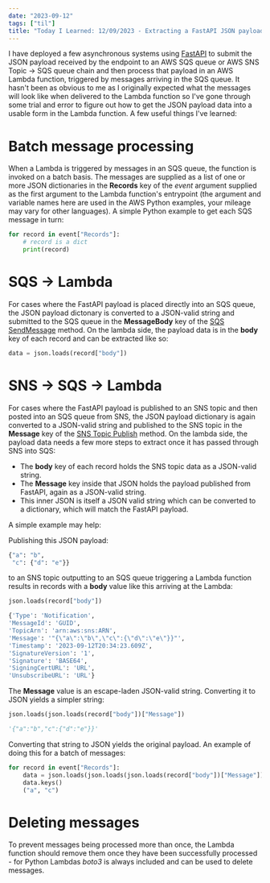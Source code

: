 ```yaml
---
date: "2023-09-12"
tags: ["til"]
title: "Today I Learned: 12/09/2023 - Extracting a FastAPI JSON payload from an AWS SQS or SNS->SQS message triggering an AWS Lambda"
---
```


I have deployed a few asynchronous systems using [FastAPI](https://fastapi.tiangolo.com/) to submit the JSON payload received by the endpoint to an AWS SQS queue or AWS SNS Topic -> SQS queue chain and then process that payload in an AWS Lambda function, triggered by messages arriving in the SQS queue. It hasn't been as obvious to me as I originally expected what the messages will look like when delivered to the Lambda function so I've gone through some trial and error to figure out how to get the JSON payload data into a usable form in the Lambda function. A few useful things I've learned:

# Batch message processing

When a Lambda is triggered by messages in an SQS queue, the function is invoked on a batch basis. The messages are supplied as a list of one or more JSON dictionaries in the **Records** key of the *event* argument supplied as the first argument to the Lambda function's entrypoint (the argument and variable names here are used in the AWS Python examples, your mileage may vary for other languages). A simple Python example to get each SQS message in turn:

```python
for record in event["Records"]:
    # record is a dict
    print(record)
```

# SQS -> Lambda

For cases where the FastAPI payload is placed directly into an SQS queue, the JSON payload dictonary is converted to a JSON-valid string and submitted to the SQS queue in the **MessageBody** key of the [SQS SendMessage](https://docs.aws.amazon.com/AWSSimpleQueueService/latest/APIReference/API_SendMessage.html) method. On the lambda side, the payload data is in the **body** key of each record and can be extracted like so:

```python
data = json.loads(record["body"])
```

# SNS -> SQS -> Lambda

For cases where the FastAPI payload is published to an SNS topic and then posted into an SQS queue from SNS, the JSON payload dictionary is again converted to a JSON-valid string and published to the SNS topic in the **Message** key of the [SNS Topic Publish](https://docs.aws.amazon.com/sns/latest/api/API_Publish.html) method. On the lambda side, the payload data needs a few more steps to extract once it has passed through SNS into SQS:

* The **body** key of each record holds the SNS topic data as a JSON-valid string. 
* The **Message** key inside that JSON holds the payload published from FastAPI, again as a JSON-valid string. 
* This inner JSON is itself a JSON valid string which can be converted to a dictionary, which will match the FastAPI payload. 
    
A simple example may help:

Publishing this JSON payload:
```python
{"a": "b", 
 "c": {"d": "e"}}
```

to an SNS topic outputting to an SQS queue triggering a Lambda function results in records with a **body** value like this arriving at the Lambda:
 
```python
json.loads(record["body"])

{'Type': 'Notification', 
'MessageId': 'GUID', 
'TopicArn': 'arn:aws:sns:ARN', 
'Message': '"{\"a\":\"b\",\"c\":{\"d\":\"e\"}}"', 
'Timestamp': '2023-09-12T20:34:23.609Z', 
'SignatureVersion': '1', 
'Signature': 'BASE64', 
'SigningCertURL': 'URL', 
'UnsubscribeURL': 'URL'}
```

The **Message** value is an escape-laden JSON-valid string. Converting it to JSON yields a simpler string:

```python
json.loads(json.loads(record["body"])["Message"])

'{"a":"b","c":{"d":"e"}}'
```

Converting that string to JSON yields the original payload. An example of doing this for a batch of messages:

```python
for record in event["Records"]:
    data = json.loads(json.loads(json.loads(record["body"])["Message"]))
    data.keys()
    ("a", "c")
```

# Deleting messages
To prevent messages being processed more than once, the Lambda function should remove them once they have been successfully processed - for Python Lambdas *boto3* is always included and can be used to delete messages.
